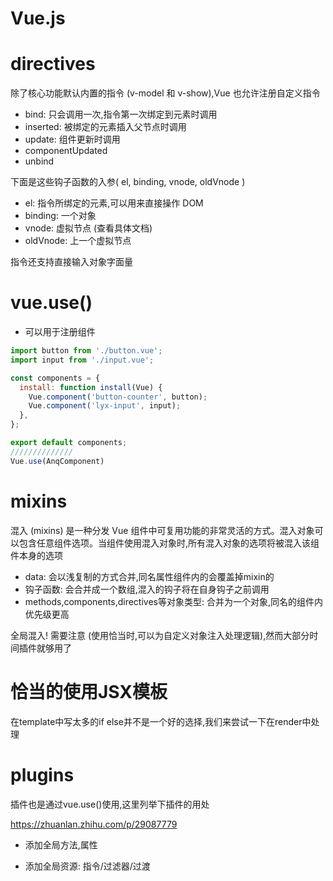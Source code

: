 
# Vue.js

# directives
除了核心功能默认内置的指令 (v-model 和 v-show),Vue 也允许注册自定义指令

- bind: 只会调用一次,指令第一次绑定到元素时调用
- inserted: 被绑定的元素插入父节点时调用
- update: 组件更新时调用
- componentUpdated
- unbind

下面是这些钩子函数的入参( el, binding, vnode, oldVnode )

- el: 指令所绑定的元素,可以用来直接操作 DOM
- binding:  一个对象
- vnode:  虚拟节点 (查看具体文档)
- oldVnode: 上一个虚拟节点

指令还支持直接输入对象字面量



# vue.use()

- 可以用于注册组件
```js
import button from './button.vue';
import input from './input.vue';

const components = {
  install: function install(Vue) {
    Vue.component('button-counter', button);
    Vue.component('lyx-input', input);
  },
};

export default components;
//////////////
Vue.use(AnqComponent)
```

# mixins
混入 (mixins) 是一种分发 Vue 组件中可复用功能的非常灵活的方式。混入对象可以包含任意组件选项。当组件使用混入对象时,所有混入对象的选项将被混入该组件本身的选项

- data: 会以浅复制的方式合并,同名属性组件内的会覆盖掉mixin的
- 钩子函数: 会合并成一个数组,混入的钩子将在自身钩子之前调用
- methods,components,directives等对象类型:  合并为一个对象,同名的组件内优先级更高

全局混入! 需要注意 (使用恰当时,可以为自定义对象注入处理逻辑),然而大部分时间插件就够用了


# 恰当的使用JSX模板
在template中写太多的if else并不是一个好的选择,我们来尝试一下在render中处理



# plugins
插件也是通过vue.use()使用,这里列举下插件的用处

https://zhuanlan.zhihu.com/p/29087779

- 添加全局方法,属性


- 添加全局资源: 指令/过滤器/过渡
